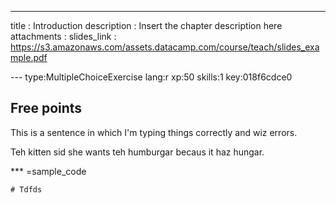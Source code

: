 ---
title       : Introduction
description : Insert the chapter description here
attachments :
  slides_link : https://s3.amazonaws.com/assets.datacamp.com/course/teach/slides_example.pdf

--- type:MultipleChoiceExercise lang:r xp:50 skills:1 key:018f6cdce0
## Free points

This is a sentence in which I'm typing things correctly and wiz errors.

Teh kitten sid she wants teh humburgar becaus it haz hungar.

*** =sample_code
```{r}
# Tdfds


```
